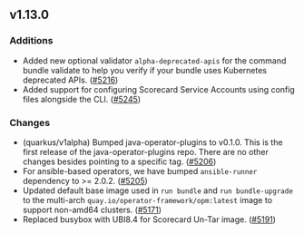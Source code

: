 ## v1.13.0

### Additions

- Added new optional validator `alpha-deprecated-apis` for the command bundle validate to help you verify if your bundle uses Kubernetes deprecated APIs. ([#5216](https://github.com/operator-framework/operator-sdk/pull/5216))
- Added support for configuring Scorecard Service Accounts using config files alongside the CLI. ([#5245](https://github.com/operator-framework/operator-sdk/pull/5245))

### Changes

- (quarkus/v1alpha) Bumped java-operator-plugins to v0.1.0. This is the first release of the java-operator-plugins repo. There are no other changes besides pointing to a specific tag. ([#5206](https://github.com/operator-framework/operator-sdk/pull/5206))
- For ansible-based operators, we have bumped `ansible-runner` dependency to >= 2.0.2. ([#5205](https://github.com/operator-framework/operator-sdk/pull/5205))
- Updated default base image used in `run bundle` and `run bundle-upgrade` to the multi-arch `quay.io/operator-framework/opm:latest` image to support non-amd64 clusters. ([#5171](https://github.com/operator-framework/operator-sdk/pull/5171))
- Replaced busybox with UBI8.4 for Scorecard Un-Tar image. ([#5191](https://github.com/operator-framework/operator-sdk/pull/5191))
